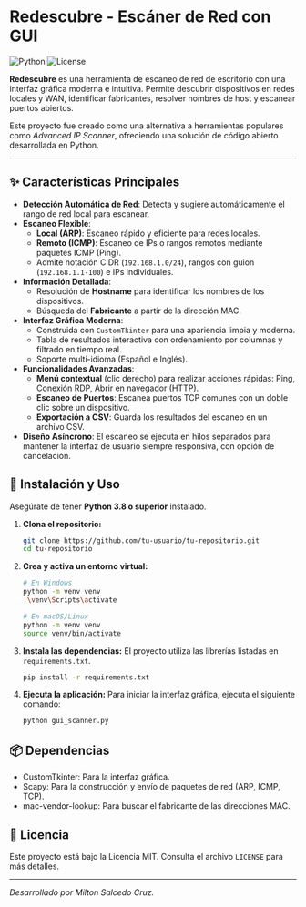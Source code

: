 # Redescubre - Escáner de Red con GUI

![Python](https://img.shields.io/badge/python-3.8+-blue.svg)
![License](https://img.shields.io/badge/license-MIT-green.svg)

**Redescubre** es una herramienta de escaneo de red de escritorio con una interfaz gráfica moderna e intuitiva. Permite descubrir dispositivos en redes locales y WAN, identificar fabricantes, resolver nombres de host y escanear puertos abiertos.

Este proyecto fue creado como una alternativa a herramientas populares como *Advanced IP Scanner*, ofreciendo una solución de código abierto desarrollada en Python.

---

<!-- Aquí puedes agregar una captura de pantalla de la aplicación -->
<!-- ![Captura de la aplicación](ruta/a/tu/screenshot.png) -->

## ✨ Características Principales

- **Detección Automática de Red**: Detecta y sugiere automáticamente el rango de red local para escanear.
- **Escaneo Flexible**:
  - **Local (ARP)**: Escaneo rápido y eficiente para redes locales.
  - **Remoto (ICMP)**: Escaneo de IPs o rangos remotos mediante paquetes ICMP (Ping).
  - Admite notación CIDR (`192.168.1.0/24`), rangos con guion (`192.168.1.1-100`) e IPs individuales.
- **Información Detallada**:
  - Resolución de **Hostname** para identificar los nombres de los dispositivos.
  - Búsqueda del **Fabricante** a partir de la dirección MAC.
- **Interfaz Gráfica Moderna**:
  - Construida con `CustomTkinter` para una apariencia limpia y moderna.
  - Tabla de resultados interactiva con ordenamiento por columnas y filtrado en tiempo real.
  - Soporte multi-idioma (Español e Inglés).
- **Funcionalidades Avanzadas**:
  - **Menú contextual** (clic derecho) para realizar acciones rápidas: Ping, Conexión RDP, Abrir en navegador (HTTP).
  - **Escaneo de Puertos**: Escanea puertos TCP comunes con un doble clic sobre un dispositivo.
  - **Exportación a CSV**: Guarda los resultados del escaneo en un archivo CSV.
- **Diseño Asíncrono**: El escaneo se ejecuta en hilos separados para mantener la interfaz de usuario siempre responsiva, con opción de cancelación.

## 🚀 Instalación y Uso

Asegúrate de tener **Python 3.8 o superior** instalado.

1.  **Clona el repositorio:**
    ```bash
    git clone https://github.com/tu-usuario/tu-repositorio.git
    cd tu-repositorio
    ```

2.  **Crea y activa un entorno virtual:**
    ```bash
    # En Windows
    python -m venv venv
    .\venv\Scripts\activate

    # En macOS/Linux
    python -m venv venv
    source venv/bin/activate
    ```

3.  **Instala las dependencias:**
    El proyecto utiliza las librerías listadas en `requirements.txt`.
    ```bash
    pip install -r requirements.txt
    ```

4.  **Ejecuta la aplicación:**
    Para iniciar la interfaz gráfica, ejecuta el siguiente comando:
    ```bash
    python gui_scanner.py
    ```

## 📦 Dependencias

- CustomTkinter: Para la interfaz gráfica.
- Scapy: Para la construcción y envío de paquetes de red (ARP, ICMP, TCP).
- mac-vendor-lookup: Para buscar el fabricante de las direcciones MAC.

## 📄 Licencia

Este proyecto está bajo la Licencia MIT. Consulta el archivo `LICENSE` para más detalles.

---

*Desarrollado por Milton Salcedo Cruz.*